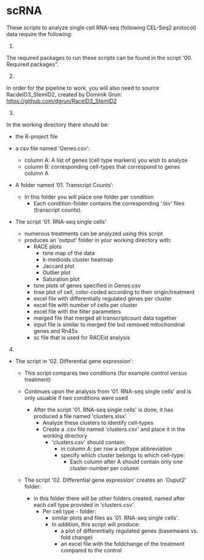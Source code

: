 # scRNA
These scripts to analyze single cell RNA-seq (following CEL-Seq2 protocol) data require the following:


1.  
The required packages to run these scripts can be found in the script '00. Required packages".  


2.  
In order for the pipeline to work, you will also need to source RacdeID3_StemID2, created by Dominik Grun:
https://github.com/dgrun/RaceID3_StemID2


3.  
In the working directory there should be:
- the R-project file 

- a csv file named 'Genes.csv':
  - column A: A list of genes (cell type markers) you wish to analyze
  - column B: corresponding cell-types that correspond to genes column A
  
- A folder named ‘01. Transcript Counts’: 
  - In this folder you will place one folder per condition 
    - Each condition-folder contains the corresponding '.tsv' files (transcript counts).

- The script '01. RNA-seq single cells' 
  - numerous treatments can be analyzed using this script
  - produces an 'output' folder in your working directory with:
    - RACE plots
      - tsne map of the data
      - k-medioids cluster heatmap
      - Jaccard plot
      - Outlier plot
      - Saturation plot
    - tsne plots of genes specified in Genes.csv
    - tnse plot of cell, color-coded according to their origin/treatment
    - excel file with differentially regulated genes per cluster
    - excel file with number of cells per cluster
    - excel file with the filter parameters
    - merged file that merged all transcriptcount data together
    - input file is similar to merged file but removed mitochondrial genes and Rn45s
    - sc file that is used for RACEid analysis

4. 
- The script in '02. Differential gene expression':
  - This script compares two conditions (for example control versus treatment)
  - Continues upon the analysis from '01. RNA-seq single cells' and is only usuable if two conditions were used 
    - After the script '01. RNA-seq single cells' is done, it has produced a file named 'clusters.xlsx'.
      - Analyze these clusters to identify cell-types
      - Create a .csv file named 'clusters.csv' and place it in the working directory 
        - 'clusters.csv' should contain: 
          - in column A: per row a celltype abbreviation
          - specify which cluster belongs to which cell-type: 
            - Each column after A should contain only one cluster-number per column
        
  - The script '02. Differential gene expression' creates an 'Ouput2' folder:
    - in this folder there will be other folders created, named after each cell type provided in 'clusters.csv'. 
      - Per cell type - folder: 
        - similar plots and files as '01. RNA-seq single cells'. 
        - In  addition, this script will produce:
          - a plot of differentially regulated genes (basemeans vs. fold change)
          - an excel file with the foldchange of the treatment compared to the control 

